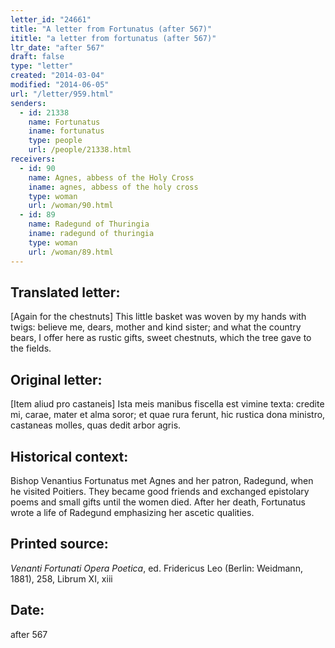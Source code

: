 ```yaml
---
letter_id: "24661"
title: "A letter from Fortunatus (after 567)"
ititle: "a letter from fortunatus (after 567)"
ltr_date: "after 567"
draft: false
type: "letter"
created: "2014-03-04"
modified: "2014-06-05"
url: "/letter/959.html"
senders:
  - id: 21338
    name: Fortunatus
    iname: fortunatus
    type: people
    url: /people/21338.html
receivers:
  - id: 90
    name: Agnes, abbess of the Holy Cross
    iname: agnes, abbess of the holy cross
    type: woman
    url: /woman/90.html
  - id: 89
    name: Radegund of Thuringia
    iname: radegund of thuringia
    type: woman
    url: /woman/89.html
---
```

<h2> Translated letter:</h2>[Again for the chestnuts] 
This little basket was woven by my hands with twigs:
believe me, dears, mother and kind sister;
and what the country bears, I offer here as rustic gifts,
sweet chestnuts, which the tree gave to the fields.
<h2 class="mt-4"> Original letter:</h2>[Item aliud pro castaneis] 
Ista meis manibus fiscella est vimine texta:
credite mi, carae, mater et alma soror;
et quae rura ferunt, hic rustica dona ministro,
castaneas molles, quas dedit arbor agris.
<h2 class="mt-4"> Historical context:</h2>Bishop Venantius Fortunatus met Agnes and her patron, Radegund, when he visited Poitiers. They became good friends and exchanged epistolary poems and small gifts until the women died. After her death, Fortunatus wrote a life of Radegund emphasizing her ascetic qualities.
<h2 class="mt-4"> Printed source:</h2><p><em>Venanti Fortunati Opera Poetica</em>, ed. Fridericus Leo (Berlin: Weidmann, 1881), 258, Librum XI, xiii</p><h2 class="mt-4"> Date:</h2>after 567
